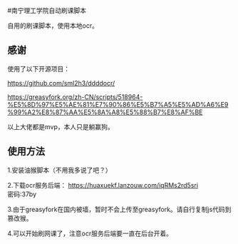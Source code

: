 #南宁理工学院自动刷课脚本

自用的刷课脚本，使用本地ocr。

## 感谢

使用了以下开源项目：

https://github.com/sml2h3/ddddocr/


https://greasyfork.org/zh-CN/scripts/518964-%E5%8D%97%E5%AE%81%E7%90%86%E5%B7%A5%E5%AD%A6%E9%99%A2%E8%87%AA%E5%8A%A8%E5%88%B7%E8%AF%BE

以上大佬都是mvp，本人只是躺赢狗。

## 使用方法

1.安装油猴脚本（不用我多说了吧？）

2.下载ocr服务后端：
https://huaxuekf.lanzouw.com/iqRMs2rd5sri  
密码:37by

3.由于greasyfork在国内被墙，暂时不会上传至greasyfork。请自行复制js代码到篡改猴。

4.可以开始刷网课了，注意ocr服务后端要一直在后台开着。